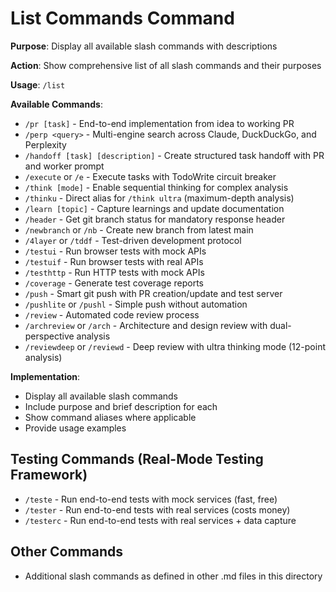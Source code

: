 # List Commands Command

**Purpose**: Display all available slash commands with descriptions

**Action**: Show comprehensive list of all slash commands and their purposes

**Usage**: `/list`

**Available Commands**:
- `/pr [task]` - End-to-end implementation from idea to working PR
- `/perp <query>` - Multi-engine search across Claude, DuckDuckGo, and Perplexity
- `/handoff [task] [description]` - Create structured task handoff with PR and worker prompt
- `/execute` or `/e` - Execute tasks with TodoWrite circuit breaker
- `/think [mode]` - Enable sequential thinking for complex analysis
- `/thinku` - Direct alias for `/think ultra` (maximum-depth analysis)
- `/learn [topic]` - Capture learnings and update documentation
- `/header` - Get git branch status for mandatory response header
- `/newbranch` or `/nb` - Create new branch from latest main
- `/4layer` or `/tddf` - Test-driven development protocol
- `/testui` - Run browser tests with mock APIs
- `/testuif` - Run browser tests with real APIs
- `/testhttp` - Run HTTP tests with mock APIs
- `/coverage` - Generate test coverage reports
- `/push` - Smart git push with PR creation/update and test server
- `/pushlite` or `/pushl` - Simple push without automation
- `/review` - Automated code review process
- `/archreview` or `/arch` - Architecture and design review with dual-perspective analysis
- `/reviewdeep` or `/reviewd` - Deep review with ultra thinking mode (12-point analysis)

**Implementation**:
- Display all available slash commands
- Include purpose and brief description for each
- Show command aliases where applicable
- Provide usage examples

## Testing Commands (Real-Mode Testing Framework)
- `/teste` - Run end-to-end tests with mock services (fast, free)
- `/tester` - Run end-to-end tests with real services (costs money)
- `/testerc` - Run end-to-end tests with real services + data capture

## Other Commands
- Additional slash commands as defined in other .md files in this directory
